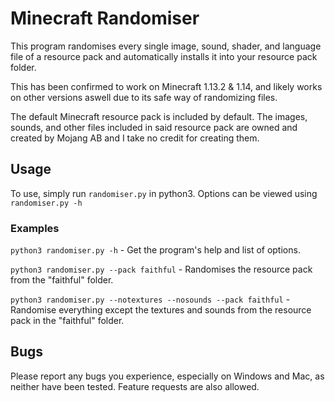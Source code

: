 # Minecraft Randomiser

This program randomises every single image, sound, shader, and language file of a resource pack and automatically installs it into your resource pack folder.

This has been confirmed to work on Minecraft 1.13.2 & 1.14, and likely works on other versions aswell due to its safe way of randomizing files.

The default Minecraft resource pack is included by default. The images, sounds, and other files included in said resource pack are owned and created by Mojang AB and I
take no credit for creating them.

## Usage

To use, simply run `randomiser.py` in python3. Options can be viewed using `randomiser.py -h`

### Examples

`python3 randomiser.py -h` - Get the program's help and list of options.

`python3 randomiser.py --pack faithful` - Randomises the resource pack from the "faithful" folder.

`python3 randomiser.py --notextures --nosounds --pack faithful` - Randomise everything except the textures and sounds from the resource pack in the "faithful" folder.

## Bugs

Please report any bugs you experience, especially on Windows and Mac, as neither have been tested. Feature requests are also allowed.
